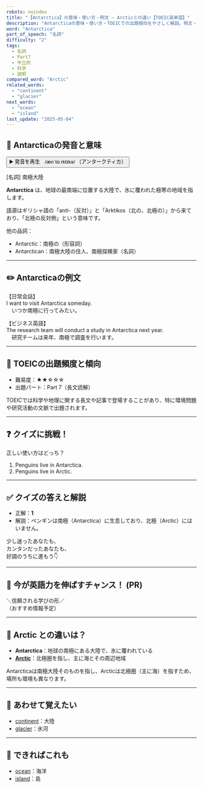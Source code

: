 ```yaml
---
robots: noindex
title: "【Antarctica】の意味・使い方・例文 ― Arcticとの違い【TOEIC英単語】"
description: "Antarcticaの意味・使い方・TOEICでの出題傾向をやさしく解説。例文・クイズ付きでArcticとの違いもわかりやすく学べます。"
word: "Antarctica"
part_of_speech: "名詞"
difficulty: "2"
tags:
  - 名詞
  - Part7
  - 中立的
  - 科学
  - 説明
compared_word: "Arctic"
related_words:
  - "continent"
  - "glacier"
next_words:
  - "ocean"
  - "island"
last_update: "2025-05-04"
---
```


## 🔰 Antarcticaの発音と意味

<button class="play-audio" onclick="playTTS('Antarctica')">
  <span class="play-audio-main">
    ▶️ 発音を再生　/ænˈtɑːrktɪkə/
  </span>
  <span class="play-audio-sub">
    （アンタークティカ）
  </span>
</button>

[名詞] 南極大陸

**Antarctica** は、地球の最南端に位置する大陸で、氷に覆われた極寒の地域を指します。

語源はギリシャ語の「anti-（反対）」と「Arktikos（北の、北極の）」から来ており、「北極の反対側」という意味です。

他の品詞：  
- Antarctic：南極の（形容詞）
- Antarctican：南極大陸の住人、南極探検家（名詞）

---

## ✏️ Antarcticaの例文

【日常会話】  
I want to visit Antarctica someday.  
　いつか南極に行ってみたい。

【ビジネス英語】  
The research team will conduct a study in Antarctica next year.  
　研究チームは来年、南極で調査を行います。

---

## 🎯 TOEICの出題頻度と傾向

- 難易度：★★☆☆☆
- 出題パート：Part 7（長文読解）

TOEICでは科学や地理に関する長文や記事で登場することがあり、特に環境問題や研究活動の文脈で出題されます。

---

## ❓ クイズに挑戦！

正しい使い方はどっち？

1. Penguins live in Antarctica.  
2. Penguins live in Arctic.

---

## ✅ クイズの答えと解説

- 正解：**1**
- 解説：ペンギンは南極（Antarctica）に生息しており、北極（Arctic）にはいません。

少し迷ったあなたも、  
カンタンだったあなたも、  
好調のうちに進もう👇️

---

## 🚀 今が英語力を伸ばすチャンス！ (PR)

<div class="info-center">
＼信頼される学びの形／<br>  
（おすすめ情報予定）
</div>

---

## 🤔  Arctic との違いは？

- **Antarctica**：地球の南極にある大陸で、氷に覆われている
- **[Arctic](/Arctic)**：北極圏を指し、主に海とその周辺地域

Antarcticaは南極大陸そのものを指し、Arcticは北極圏（主に海）を指すため、場所も環境も異なります。

---

## 🧩 あわせて覚えたい

- [continent](/word/continent)：大陸
- [glacier](/word/glacier)：氷河

---

## 📖 できればこれも

- [ocean](/word/ocean)：海洋
- [island](/word/island)：島

<!-- cvid: aid30_bid44 -->
